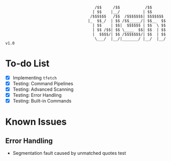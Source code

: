 ```
                                       /$$     /$$           /$$      
                                      | $$    |__/          | $$      
                                     /$$$$$$   /$$  /$$$$$$$| $$$$$$$ 
                                    |_  $$_/  | $$ /$$_____/| $$__  $$
                                      | $$    | $$|  $$$$$$ | $$  \ $$
                                      | $$ /$$| $$ \____  $$| $$  | $$
                                      |  $$$$/| $$ /$$$$$$$/| $$  | $$
                                       \___/  |__/|_______/ |__/  |__/   v1.0
```

# To-do List
- [x] Implementing `tfetch`
- [x] Testing: Command Pipelines
- [x] Testing: Advanced Scanning
- [x] Testing: Error Handling
- [x] Testing: Built-in Commands

# Known Issues
## Error Handling
- Segmentation fault caused by unmatched quotes test